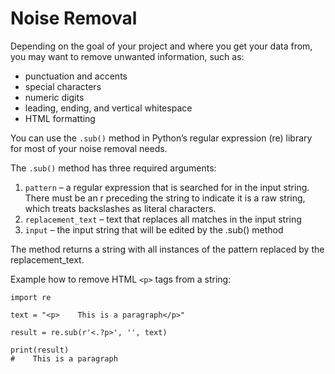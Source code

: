 # Noise Removal
Depending on the goal of your project and where you get your data from, you may want to remove unwanted information, such as:
* punctuation and accents
* special characters
* numeric digits
* leading, ending, and vertical whitespace
* HTML formatting

 You can use the `.sub()` method in Python’s regular expression (re) library for most of your noise removal needs.
 
The `.sub()` method has three required arguments:

1. `pattern` – a regular expression that is searched for in the input string. There must be an r preceding the string to indicate it is a raw string, which treats backslashes as literal characters.
2. `replacement_text` – text that replaces all matches in the input string
3. `input` – the input string that will be edited by the .sub() method

The method returns a string with all instances of the pattern replaced by the replacement_text.

Example how to remove HTML `<p>` tags from a string:
```
import re 

text = "<p>    This is a paragraph</p>" 

result = re.sub(r'<.?p>', '', text)

print(result) 
#    This is a paragraph
```
